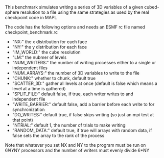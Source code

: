 This benchmark simulates writing a series of 3D variables of a given cubed-sphere resolution to a file using the same strategies as used by the real checkpoint code in MAPL

The code has the following options and needs an ESMF rc file named checkpoint\_benchmark.rc

- "NX:" the x distribution for each face
- "NY:" the y distribution for each face
- "IM\_WORLD:" the cube resolution
- "LM:" the nubmer of levels
- "NUM\_WRITERS:" the number of writing processes either to a single or independent files
- "NUM\_ARRAYS:" the number of 3D variables to write to the file
- "CHUNK:" whether to chunk, default true
- "SCATTER\_3D:" gather all levels at once (default is false which means a level at a time is gathered)
- "SPLIT\_FILE:" default false, if true, each writer writes to and independent file
- "WRITE\_BARRIER:" default false, add a barrier before each write to for synchronization
- "DO\_WRITES:" default true, if false skips writing (so just an mpi test at that point)
- "NTRIAL:" default 1, the number of trials to make writing
- "RANDOM\_DATA:" default true, if true will arrays with random data, if false sets the array to the rank of the process

Note that whatever you set NX and NY to the program must be run on 6*NY*NY processors and the number of writers must evenly divide 6*NY
